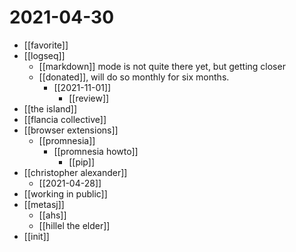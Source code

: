# 2021-04-30

- [[favorite]]
- [[logseq]]
  - [[markdown]] mode is not quite there yet, but getting closer
  - [[donated]], will do so monthly for six months.
    - [[2021-11-01]]
      - [[review]]
- [[the island]]
- [[flancia collective]]
- [[browser extensions]]
  - [[promnesia]]
    - [[promnesia howto]]
      - [[pip]]
- [[christopher alexander]]
  - [[2021-04-28]]
- [[working in public]]
- [[metasj]]
  - [[ahs]]
  - [[hillel the elder]]
- [[init]]